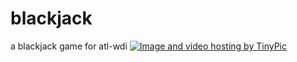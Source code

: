 # blackjack
a blackjack game for atl-wdi
<a href="http://tinypic.com?ref=dxemtt" target="_blank"><img src="http://i68.tinypic.com/dxemtt.jpg" border="0" alt="Image and video hosting by TinyPic"></a>
